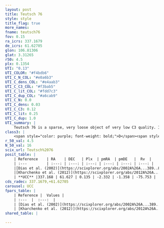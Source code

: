 ```yaml
---
layout: post
title: Teutsch 76
style: style
title_flag: true
more_names: 
fname: teutsch76
fov: 0.15
ra_icrs: 337.1679
de_icrs: 61.62705
glon: 106.81306
glat: 3.31265
r50: 4.5
plx: 0.1354
UTI: "0.13"
UTI_COLOR: "#f4bdb6"
UTI_C_N_COL: "#e0a6b3"
UTI_C_dens_COL: "#e4aab3"
UTI_C_C3_COL: "#f3bab5"
UTI_C_lit_COL: "#fdd7c3"
UTI_C_dup_COL: "#a6cab9"
UTI_C_N: 0.0
UTI_C_dens: 0.03
UTI_C_C3: 0.12
UTI_C_lit: 0.25
UTI_C_dup: 1.0
UTI_summary: |
    Teutsch 76 is a sparse, very loose object of very low C3 quality. It is poorly studied in the literature, with no articles listed in the last 13 years.<br><br><span style="color: #99180f; font-weight: bold;">Warning: </span>contains less than 25 stars with <i>P>0.5</i> estimated.
class3: |
    <span style="color: purple; font-weight: bold;">D</span><span style="color: red; font-weight: bold;">C</span>
r_50_val: 4.5
N_50_val: 16
scix_url: Teutsch%2076
posit_table: |
    | Reference    | RA    | DEC   | Plx  | pmRA  | pmDE   |  Rv  |
    | :---         | :---: | :---: | :---: | :---: | :---: | :---: |
    |[Dias et al. (2002)](https://scixplorer.org/abs/2002A%26A...389..871D) | 337.192 | 61.633 | -- | -8.91 | -3.59 | -- |
    |[Kharchenko et al. (2012)](https://scixplorer.org/abs/2012A%26A...543A.156K) | 337.185 | 61.634 | -- | -2.88 | -5.0 | -- |
    | **UCC** |337.168 | 61.627 | 0.135 | -2.332 | -1.358 | -75.753 | 
cds_radec: 337.1679,+61.62705
carousel: UCC
fpars_table: |
    | Reference |  Values |
    | :---  |  :---:  |
    | [Dias et al. (2002)](https://scixplorer.org/abs/2002A%26A...389..871D) | `E(B-V)=1.17, Dist=4150.0, Age=7.0` |
    | [Kharchenko et al. (2012)](https://scixplorer.org/abs/2012A%26A...543A.156K) | `e_bv=1.274, distance=3501, log_age=6.9` |
shared_table: |
    
---
```

